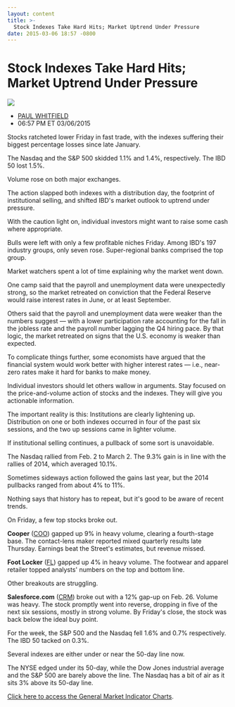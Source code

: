 ```yaml
---
layout: content
title: >-
  Stock Indexes Take Hard Hits; Market Uptrend Under Pressure
date: 2015-03-06 18:57 -0800
---
```



Stock Indexes Take Hard Hits; Market Uptrend Under Pressure
============================================================


![](https://www.investors.com/wp-content/uploads/ibd-migrated-images/MPv_150309_635612529667226783.png)

* [PAUL WHITFIELD](https://www.investors.com/author/whitfieldp/ "Posts by PAUL WHITFIELD")
* 06:57 PM ET 03/06/2015





Stocks ratcheted lower Friday in fast trade, with the indexes suffering their biggest percentage losses since late January.


The Nasdaq and the S&P 500 skidded 1.1% and 1.4%, respectively. The IBD 50 lost 1.5%.


Volume rose on both major exchanges.


The action slapped both indexes with a distribution day, the footprint of institutional selling, and shifted IBD's market outlook to uptrend under pressure.


With the caution light on, individual investors might want to raise some cash where appropriate.


Bulls were left with only a few profitable niches Friday. Among IBD's 197 industry groups, only seven rose. Super-regional banks comprised the top group.


Market watchers spent a lot of time explaining why the market went down.


One camp said that the payroll and unemployment data were unexpectedly strong, so the market retreated on conviction that the Federal Reserve would raise interest rates in June, or at least September.


Others said that the payroll and unemployment data were weaker than the numbers suggest — with a lower participation rate accounting for the fall in the jobless rate and the payroll number lagging the Q4 hiring pace. By that logic, the market retreated on signs that the U.S. economy is weaker than expected.


To complicate things further, some economists have argued that the financial system would work better with higher interest rates — i.e., near-zero rates make it hard for banks to make money.


Individual investors should let others wallow in arguments. Stay focused on the price-and-volume action of stocks and the indexes. They will give you actionable information.


The important reality is this: Institutions are clearly lightening up. Distribution on one or both indexes occurred in four of the past six sessions, and the two up sessions came in lighter volume.


If institutional selling continues, a pullback of some sort is unavoidable.


The Nasdaq rallied from Feb. 2 to March 2. The 9.3% gain is in line with the rallies of 2014, which averaged 10.1%.


Sometimes sideways action followed the gains last year, but the 2014 pullbacks ranged from about 4% to 11%.


Nothing says that history has to repeat, but it's good to be aware of recent trends.


On Friday, a few top stocks broke out.


**Cooper** ([COO](https://research.investors.com/quote.aspx?symbol=COO)) gapped up 9% in heavy volume, clearing a fourth-stage base. The contact-lens maker reported mixed quarterly results late Thursday. Earnings beat the Street's estimates, but revenue missed.


**Foot Locker** ([FL](https://research.investors.com/quote.aspx?symbol=FL)) gapped up 4% in heavy volume. The footwear and apparel retailer topped analysts' numbers on the top and bottom line.


Other breakouts are struggling.


**Salesforce.com** ([CRM](https://research.investors.com/quote.aspx?symbol=CRM)) broke out with a 12% gap-up on Feb. 26. Volume was heavy. The stock promptly went into reverse, dropping in five of the next six sessions, mostly in strong volume. By Friday's close, the stock was back below the ideal buy point.


For the week, the S&P 500 and the Nasdaq fell 1.6% and 0.7% respectively. The IBD 50 tacked on 0.3%.


Several indexes are either under or near the 50-day line now.


The NYSE edged under its 50-day, while the Dow Jones industrial average and the S&P 500 are barely above the line. The Nasdaq has a bit of air as it sits 3% above its 50-day line.


[Click here to access the General Market Indicator Charts](https://www.investors.com/pdf/GMI_030915.pdf).




